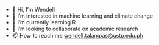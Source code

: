 - 👋 Hi, I’m Wendell
- 👀 I’m interested in machine learning and climate change
- 🌱 I’m currently learning R
- 💞️ I’m looking to collaborate on academic research
- 📫 How to reach me wendell.talampas@ustp.edu.ph

<!---
wtalampas/wtalampas is a ✨ special ✨ repository because its `README.md` (this file) appears on your GitHub profile.
You can click the Preview link to take a look at your changes.
--->
